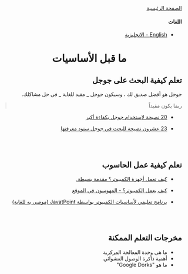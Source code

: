 <div dir='rtl'>

<a href='./index'>
الصفحة الرئيسية
</a>

<br>

#### اللغات

<ul>
<li>
<a href='../en/pre-fundamentals'>
 English - الانجليزية
</a>
</li>
</ul>

<h1 align='center'>ما قبل الأساسيات</h1>

## تعلم كيفية البحث على جوجل

جوجل هو أفضل صديق لك ، وسيكون جوجل _ مفيد للغاية _ في حل مشاكلك.

> ربما يكون مفيداً

<ul>
<li>
<a href='https://www.lifehack.org/articles/technology/20-tips-use-google-search-efficiently.html'>

20 نصيحة لإستخدام جوجل بكفاءة أكبر
</a>

</li>

<li>
<a href='https://www.pcmag.com/how-to/23-google-search-tips-youll-want-to-learn'>

23 عشرون نصيحة للبحث في جوجل ستود معرفتها
</a>

</li>
</ul>

<br>
<br>

## تعلم كيفية عمل الحاسوب

<ul>
<li>
<a href='https://www.explainthatstuff.com/howcomputerswork.html'>

كيف تعمل أجهزة الكمبيوتر؟ مقدمة بسيطة.</a>

</li>

<li>
<a href='https://geeksonsite.com/blog/how-does-a-computer-work/'>

كيف يعمل الكمبيوتر؟ - المهوسون في الموقع
</a>

</li>

<li>
<a href='https://www.javatpoint.com/computer-fundamentals-tutorial'>

برنامج تعليمي لأساسيات الكمبيوتر بواسطة JavatPoint (موصى به للغاية)</a>

</li>
</ul>

<br>
<br>

## **مخرجات التعلم الممكنة**

<ul>
<li>
  ما هي وحدة المعالجة المركزية

</li>

<li>
 أهمية ذاكرة الوصول العشوائي

</li>

<li>
 ما هو "Google Dorks"

</li>

</ul>

</div>
